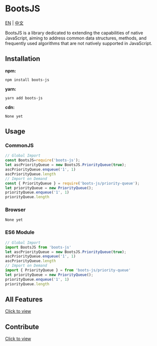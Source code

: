 # BootsJS

[EN](https://github.com/JunLiangWangX/BootsJS/blob/main/README.md) | [中文](https://github.com/JunLiangWangX/BootsJS/blob/main/README(zh).md)

BootsJS is a library dedicated to extending the capabilities of native JavaScript, aiming to address common data structures, methods, and frequently used algorithms that are not natively supported in JavaScript.

## Installation

**npm:**

```
npm install boots-js
```

**yarn:**

```
yarn add boots-js
```

**cdn:**

```
None yet
```

## Usage

### CommonJS

```javascript
// Global Import
const BootsJS=require('boots-js');
let ascPriorityQueue = new BootsJS.PriorityQueue(true);
ascPriorityQueue.enqueue('1', 1)
ascPriorityQueue.length
// Import on Demand
const { PriorityQueue } = require('boots-js/priority-queue');
let priorityQueue = new PriorityQueue();
priorityQueue.enqueue('1', 1)
priorityQueue.length
```

### Browser

```
None yet
```

### ES6 Module

```js
// Global Import
import BootsJS from 'boots-js'
let ascPriorityQueue = new BootsJS.PriorityQueue(true);
ascPriorityQueue.enqueue('1', 1)
ascPriorityQueue.length
// Import on Demand
import { PriorityQueue } = from 'boots-js/priority-queue'
let priorityQueue = new PriorityQueue();
priorityQueue.enqueue('1', 1)
priorityQueue.length
```

## All Features

[Click to view](https://junliangwangx.github.io/BootsJS/)

## Contribute

[Click to view](https://github.com/JunLiangWangX/BootsJS/blob/main/CONTRIBUTING.md)